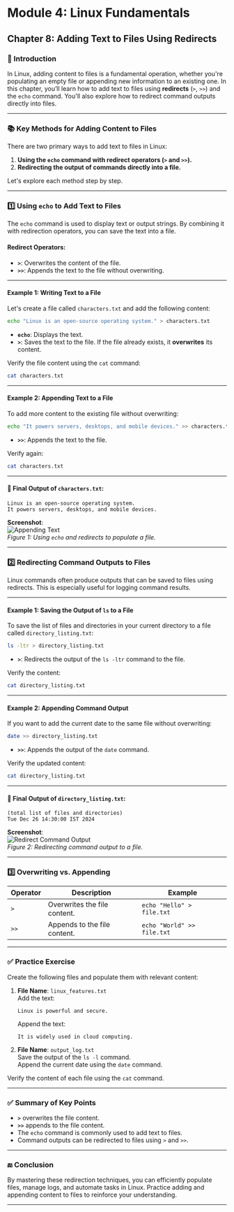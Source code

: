 # **Module 4: Linux Fundamentals**

## **Chapter 8: Adding Text to Files Using Redirects**

### **🔑 Introduction**
In Linux, adding content to files is a fundamental operation, whether you're populating an empty file or appending new information to an existing one. In this chapter, you’ll learn how to add text to files using **redirects** (`>`, `>>`) and the `echo` command. You'll also explore how to redirect command outputs directly into files.

---

### **📚 Key Methods for Adding Content to Files**

There are two primary ways to add text to files in Linux:

1. **Using the `echo` command with redirect operators (`>` and `>>`).**
2. **Redirecting the output of commands directly into a file.**

Let's explore each method step by step.

---

### **1️⃣ Using `echo` to Add Text to Files**

The `echo` command is used to display text or output strings. By combining it with redirection operators, you can save the text into a file.

#### **Redirect Operators**:
- **`>`**: Overwrites the content of the file.
- **`>>`**: Appends the text to the file without overwriting.

---

#### **Example 1: Writing Text to a File**

Let's create a file called `characters.txt` and add the following content:

```bash
echo "Linux is an open-source operating system." > characters.txt
```

- **`echo`**: Displays the text.
- **`>`**: Saves the text to the file. If the file already exists, it **overwrites** its content.

Verify the file content using the `cat` command:

```bash
cat characters.txt
```

---

#### **Example 2: Appending Text to a File**

To add more content to the existing file without overwriting:

```bash
echo "It powers servers, desktops, and mobile devices." >> characters.txt
```

- **`>>`**: Appends the text to the file.

Verify again:

```bash
cat characters.txt
```

---

#### **📄 Final Output of `characters.txt`:**

```plaintext
Linux is an open-source operating system.
It powers servers, desktops, and mobile devices.
```

**Screenshot**:  
![Appending Text](screenshots/08-appending-text-to-file.png)  
*Figure 1: Using `echo` and redirects to populate a file.*

---

### **2️⃣ Redirecting Command Outputs to Files**

Linux commands often produce outputs that can be saved to files using redirects. This is especially useful for logging command results.

---

#### **Example 1: Saving the Output of `ls` to a File**

To save the list of files and directories in your current directory to a file called `directory_listing.txt`:

```bash
ls -ltr > directory_listing.txt
```

- **`>`**: Redirects the output of the `ls -ltr` command to the file.

Verify the content:

```bash
cat directory_listing.txt
```

---

#### **Example 2: Appending Command Output**

If you want to add the current date to the same file without overwriting:

```bash
date >> directory_listing.txt
```

- **`>>`**: Appends the output of the `date` command.

Verify the updated content:

```bash
cat directory_listing.txt
```

---

#### **📄 Final Output of `directory_listing.txt`:**

```plaintext
(total list of files and directories)
Tue Dec 26 14:30:00 IST 2024
```

**Screenshot**:  
![Redirect Command Output](screenshots/08-command-output-to-file.png)  
*Figure 2: Redirecting command output to a file.*

---

### **3️⃣ Overwriting vs. Appending**

| Operator | Description                      | Example                                 |
|----------|----------------------------------|-----------------------------------------|
| `>`      | Overwrites the file content.     | `echo "Hello" > file.txt`               |
| `>>`     | Appends to the file content.     | `echo "World" >> file.txt`              |

---

### **✅ Practice Exercise**

Create the following files and populate them with relevant content:

1. **File Name**: `linux_features.txt`  
   Add the text:  
   ```plaintext
   Linux is powerful and secure.
   ```
   Append the text:  
   ```plaintext
   It is widely used in cloud computing.
   ```

2. **File Name**: `output_log.txt`  
   Save the output of the `ls -l` command.  
   Append the current date using the `date` command.

Verify the content of each file using the `cat` command.

---

### **✅ Summary of Key Points**

- **`>`** overwrites the file content.
- **`>>`** appends to the file content.
- The `echo` command is commonly used to add text to files.
- Command outputs can be redirected to files using `>` and `>>`.

---

### **🔚 Conclusion**

By mastering these redirection techniques, you can efficiently populate files, manage logs, and automate tasks in Linux. Practice adding and appending content to files to reinforce your understanding.

---
